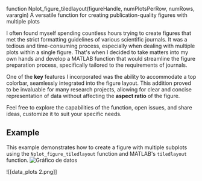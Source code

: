 function Nplot_figure_tiledlayout(figureHandle, numPlotsPerRow, numRows, varargin) A versatile function for creating publication-quality figures with multiple plots

I often found myself spending countless hours trying to create figures that met the strict formatting guidelines of various scientific journals. It was a tedious and time-consuming process, especially when dealing with multiple plots within a single figure. That's when I decided to take matters into my own hands and develop a MATLAB function that would streamline the figure preparation process, specifically tailored to the requirements of journals.

One of the **key** features I incorporated was the ability to accommodate a top colorbar, seamlessly integrated into the figure layout. This addition proved to be invaluable for many research projects, allowing for clear and concise representation of data without affecting the **aspect ratio** of the figure.

Feel free to explore the capabilities of the function, open issues, and share ideas, customize it to suit your specific needs.


## Example

This example demonstrates how to create a figure with multiple subplots using the `Nplot_figure_tiledlayout` function and MATLAB's `tiledlayout` function.
![Gráfico de datos](data_plots%102.png)


![[data_plots 2.png]]
